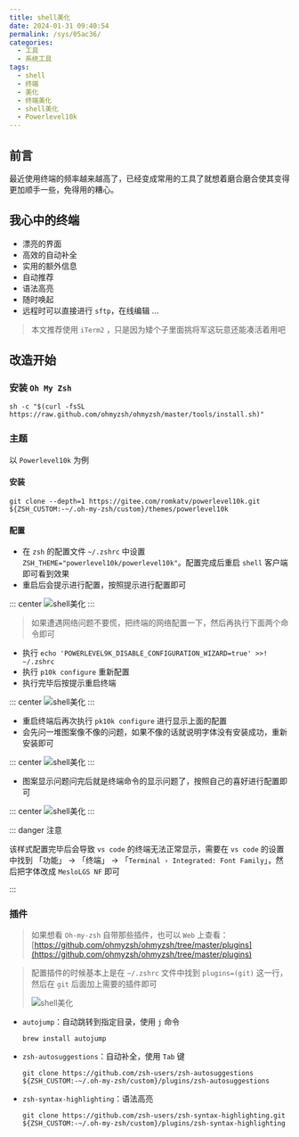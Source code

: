 ```yaml
---
title: shell美化
date: 2024-01-31 09:40:54
permalink: /sys/05ac36/
categories:
  - 工具
  - 系统工具
tags:
  - shell
  - 终端
  - 美化
  - 终端美化
  - shell美化
  - Powerlevel10k
---
```


## 前言

最近使用终端的频率越来越高了，已经变成常用的工具了就想着磨合磨合使其变得更加顺手一些，免得用的糟心。

<!-- more -->

<InArticleAdsense
    data-ad-client="ca-pub-1725717718088510"
    data-ad-slot="7426219401">
</InArticleAdsense>

## 我心中的终端

- 漂亮的界面
- 高效的自动补全
- 实用的额外信息
- 自动推荐
- 语法高亮
- 随时唤起
- 远程时可以直接进行 `sftp`，在线编辑
...

> 本文推荐使用 `iTerm2` ，只是因为矮个子里面挑将军这玩意还能凑活着用吧

## 改造开始

### 安装 `Oh My Zsh`

``` shell
sh -c "$(curl -fsSL https://raw.github.com/ohmyzsh/ohmyzsh/master/tools/install.sh)"
```

### 主题

以 `Powerlevel10k` 为例

#### 安装

``` shell
git clone --depth=1 https://gitee.com/romkatv/powerlevel10k.git ${ZSH_CUSTOM:-~/.oh-my-zsh/custom}/themes/powerlevel10k
```

#### 配置

- 在 `zsh` 的配置文件 `~/.zshrc` 中设置 `ZSH_THEME="powerlevel10k/powerlevel10k"`。配置完成后重启 `shell` 客户端即可看到效果
- 重启后会提示进行配置，按照提示进行配置即可

::: center
![shell美化](https://cdn.jsdelivr.net/gh/xingcxb/blog_img@blog1/工具/系统工具/shell美化1.png)
:::

> 如果遭遇网络问题不要慌，把终端的网络配置一下，然后再执行下面两个命令即可

  - 执行 `echo 'POWERLEVEL9K_DISABLE_CONFIGURATION_WIZARD=true' >>! ~/.zshrc`
  - 执行 `p10k configure` 重新配置
  - 执行完毕后按提示重启终端

::: center
![shell美化](https://cdn.jsdelivr.net/gh/xingcxb/blog_img@blog1/工具/系统工具/shell美化2.png)
:::

- 重启终端后再次执行 `pk10k configure` 进行显示上面的配置
- 会先问一堆图案像不像的问题，如果不像的话就说明字体没有安装成功，重新安装即可
  
::: center
![shell美化](https://cdn.jsdelivr.net/gh/xingcxb/blog_img@blog1/工具/系统工具/shell美化3.png)
:::

- 图案显示问题问完后就是终端命令的显示问题了，按照自己的喜好进行配置即可

::: center
![shell美化](https://cdn.jsdelivr.net/gh/xingcxb/blog_img@blog1/工具/系统工具/shell美化4.png)
:::

::: danger 注意

该样式配置完毕后会导致 `vs code` 的终端无法正常显示，需要在 `vs code` 的设置中找到 「功能」 -> 「终端」 -> 「`Terminal › Integrated: Font Family`」，然后把字体改成 `MesloLGS NF` 即可

:::

### 插件

> 如果想看 `Oh-my-zsh` 自带那些插件，也可以 `Web` 上查看：[https://github.com/ohmyzsh/ohmyzsh/tree/master/plugins](https://github.com/ohmyzsh/ohmyzsh/tree/master/plugins)

> 配置插件的时候基本上是在 `~/.zshrc` 文件中找到 `plugins=(git)` 这一行，然后在 `git` 后面加上需要的插件即可
>
> ![shell美化](https://cdn.jsdelivr.net/gh/xingcxb/blog_img@blog1/工具/系统工具/shell美化5.png)


- `autojump`：自动跳转到指定目录，使用 `j` 命令
  
    ``` shell
    brew install autojump
    ```

- `zsh-autosuggestions`：自动补全，使用 `Tab` 键
  
    ``` shell
    git clone https://github.com/zsh-users/zsh-autosuggestions ${ZSH_CUSTOM:-~/.oh-my-zsh/custom}/plugins/zsh-autosuggestions
    ```

- `zsh-syntax-highlighting`：语法高亮

    ``` shell
    git clone https://github.com/zsh-users/zsh-syntax-highlighting.git ${ZSH_CUSTOM:-~/.oh-my-zsh/custom}/plugins/zsh-syntax-highlighting
    ```

